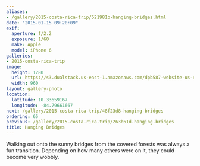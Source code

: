 ```yaml
---
aliases:
- /gallery/2015-costa-rica-trip/621981b-hanging-bridges.html
date: "2015-01-15 09:20:09"
exif:
  aperture: f/2.2
  exposure: 1/60
  make: Apple
  model: iPhone 6
galleries:
- 2015-costa-rica-trip
image:
  height: 1280
  url: https://s3.dualstack.us-east-1.amazonaws.com/dpb587-website-us-east-1/asset/gallery/2015-costa-rica-trip/621981b-hanging-bridges~1280.jpg
  width: 960
layout: gallery-photo
location:
  latitude: 10.33659167
  longitude: -84.79661667
next: /gallery/2015-costa-rica-trip/48f23d8-hanging-bridges
ordering: 65
previous: /gallery/2015-costa-rica-trip/263b61d-hanging-bridges
title: Hanging Bridges
---
```


Walking out onto the sunny bridges from the covered forests was always a fun transition. Depending on how many others were on it, they could become very wobbly.
